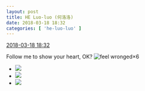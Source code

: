 ```yaml
---
layout: post
title: HE Luo-luo (何洛洛)
date: 2018-03-18 18:32
categories: [ 'he-luo-luo' ]
---
```


<div class="weibo-info">
  <a href="https://weibo.com/6117570574/G7Y1ICPrV">2018-03-18 18:32</a>
</div>

Follow me to show your heart, OK? ![feel wronged](https://img.t.sinajs.cn/t4/appstyle/expression/ext/normal/73/wq_org.gif)×6

<!-- more -->

<ul class="weibo-pic-list-1">
  <li class="weibo-pic">
    <a href="https://wx1.sinaimg.cn/mw690/006G0Hz8gy1fph5guumr1j32c0340npl.jpg"><img src="https://wx1.sinaimg.cn/thumb150/006G0Hz8gy1fph5guumr1j32c0340npl.jpg"/></a>
  </li>
  <li class="weibo-pic">
    <a href="https://wx2.sinaimg.cn/mw690/006G0Hz8gy1fph5fpz5djj32c0340he1.jpg"><img src="https://wx2.sinaimg.cn/thumb150/006G0Hz8gy1fph5fpz5djj32c0340he1.jpg"/></a>
  </li>
  <li class="weibo-pic">
    <a href="https://wx4.sinaimg.cn/mw690/006G0Hz8gy1fph5gwvmj9j30qo0zk79n.jpg"><img src="https://wx4.sinaimg.cn/thumb150/006G0Hz8gy1fph5gwvmj9j30qo0zk79n.jpg"/></a>
  </li>
</ul>
